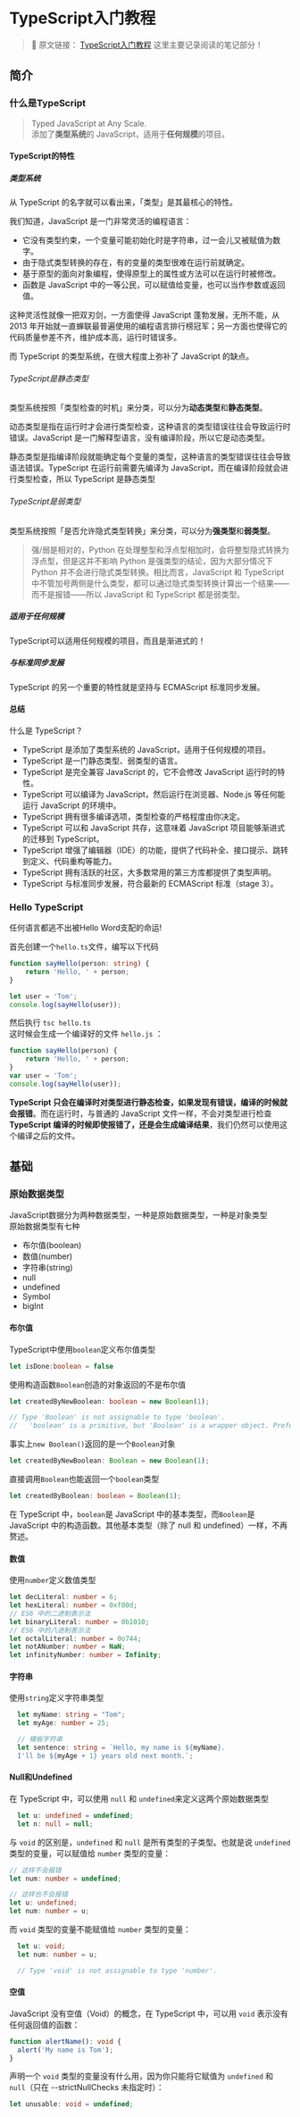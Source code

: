 # TypeScript入门教程

> 🎨 原文链接： [TypeScript入门教程](https://ts.xcatliu.com/) 这里主要记录阅读的笔记部分！

## 简介
### 什么是TypeScript

> Typed JavaScript at Any Scale.   
> 添加了**类型系统**的 JavaScript，适用于**任何规模**的项目。

#### TypeScript的特性  
##### 类型系统
从 TypeScript 的名字就可以看出来，「类型」是其最核心的特性。  

我们知道，JavaScript 是一门非常灵活的编程语言：  
- 它没有类型约束，一个变量可能初始化时是字符串，过一会儿又被赋值为数字。
- 由于隐式类型转换的存在，有的变量的类型很难在运行前就确定。
- 基于原型的面向对象编程，使得原型上的属性或方法可以在运行时被修改。
- 函数是 JavaScript 中的一等公民，可以赋值给变量，也可以当作参数或返回值。  

这种灵活性就像一把双刃剑，一方面使得 JavaScript 蓬勃发展，无所不能，从 2013 年开始就一直蝉联最普遍使用的编程语言排行榜冠军；另一方面也使得它的代码质量参差不齐，维护成本高，运行时错误多。

而 TypeScript 的类型系统，在很大程度上弥补了 JavaScript 的缺点。  

###### TypeScript是静态类型  
类型系统按照「类型检查的时机」来分类，可以分为**动态类型**和**静态类型**。

动态类型是指在运行时才会进行类型检查，这种语言的类型错误往往会导致运行时错误。JavaScript 是一门解释型语言，没有编译阶段，所以它是动态类型。  

静态类型是指编译阶段就能确定每个变量的类型，这种语言的类型错误往往会导致语法错误。TypeScript 在运行前需要先编译为 JavaScript，而在编译阶段就会进行类型检查，所以 TypeScript 是静态类型  

###### TypeScript是弱类型  
类型系统按照「是否允许隐式类型转换」来分类，可以分为**强类型**和**弱类型**。  

>强/弱是相对的，Python 在处理整型和浮点型相加时，会将整型隐式转换为浮点型，但是这并不影响 Python 是强类型的结论，因为大部分情况下 Python 并不会进行隐式类型转换。相比而言，JavaScript 和 TypeScript 中不管加号两侧是什么类型，都可以通过隐式类型转换计算出一个结果——而不是报错——所以 JavaScript 和 TypeScript 都是弱类型。

##### 适用于任何规模
TypeScript可以适用任何规模的项目，而且是渐进式的！

##### 与标准同步发展  
TypeScript 的另一个重要的特性就是坚持与 ECMAScript 标准同步发展。 

#### 总结  
什么是 TypeScript？  

- TypeScript 是添加了类型系统的 JavaScript，适用于任何规模的项目。
- TypeScript 是一门静态类型、弱类型的语言。
- TypeScript 是完全兼容 JavaScript 的，它不会修改 JavaScript 运行时的特性。
- TypeScript 可以编译为 JavaScript，然后运行在浏览器、Node.js 等任何能运行 JavaScript 的环境中。
- TypeScript 拥有很多编译选项，类型检查的严格程度由你决定。
- TypeScript 可以和 JavaScript 共存，这意味着 JavaScript 项目能够渐进式的迁移到 TypeScript。
- TypeScript 增强了编辑器（IDE）的功能，提供了代码补全、接口提示、跳转到定义、代码重构等能力。
- TypeScript 拥有活跃的社区，大多数常用的第三方库都提供了类型声明。
- TypeScript 与标准同步发展，符合最新的 ECMAScript 标准（stage 3）。

### Hello TypeScript
任何语言都逃不出被Hello Word支配的命运!  

首先创建一个``hello.ts``文件，编写以下代码  

```typescript
function sayHello(person: string) {
    return 'Hello, ' + person;
}

let user = 'Tom';
console.log(sayHello(user));
```

然后执行 ``tsc hello.ts``   
这时候会生成一个编译好的文件 ``hello.js`` ：

```javascript
function sayHello(person) {
    return 'Hello, ' + person;
}
var user = 'Tom';
console.log(sayHello(user));
```  

**TypeScript 只会在编译时对类型进行静态检查，如果发现有错误，编译的时候就会报错**。而在运行时，与普通的 JavaScript 文件一样，不会对类型进行检查  
**TypeScript 编译的时候即使报错了，还是会生成编译结果**，我们仍然可以使用这个编译之后的文件。  

## 基础

### 原始数据类型
JavaScript数据分为两种数据类型，一种是原始数据类型，一种是对象类型  
原始数据类型有七种  
- 布尔值(boolean)
- 数值(number)
- 字符串(string)
- null
- undefined
- Symbol
- bigInt

#### 布尔值
TypeScript中使用``boolean``定义布尔值类型  

```typescript
let isDone:boolean = false
```

使用构造函数``Boolean``创造的对象返回的不是布尔值

```typescript
let createdByNewBoolean: boolean = new Boolean(1);

// Type 'Boolean' is not assignable to type 'boolean'.
//   'boolean' is a primitive, but 'Boolean' is a wrapper object. Prefer using 'boolean' when possible.
```

事实上``new Boolean()``返回的是一个``Boolean``对象
```typescript
let createdByNewBoolean: Boolean = new Boolean(1);
```

直接调用``Boolean``也能返回一个``boolean``类型  
```typescript
let createdByBoolean: boolean = Boolean(1);
```  

在 TypeScript 中，``boolean``是 JavaScript 中的基本类型，而`` Boolean ``是 JavaScript 中的构造函数。其他基本类型（除了 null 和 undefined）一样，不再赘述。  

#### 数值
 使用``number``定义数值类型  
 ```typescript
let decLiteral: number = 6;
let hexLiteral: number = 0xf00d;
// ES6 中的二进制表示法
let binaryLiteral: number = 0b1010;
// ES6 中的八进制表示法
let octalLiteral: number = 0o744;
let notANumber: number = NaN;
let infinityNumber: number = Infinity;
 ```  

#### 字符串 
使用``string``定义字符串类型  

```typescript
  let myName: string = "Tom";
  let myAge: number = 25;

  // 模板字符串
  let sentence: string = `Hello, my name is ${myName}.
  I'll be ${myAge + 1} years old next month.`;
```  

#### Null和Undefined
在 TypeScript 中，可以使用 ``null`` 和 ``undefined``来定义这两个原始数据类型  
```typescript
  let u: undefined = undefined;
  let n: null = null;
```  

与 ``void`` 的区别是，``undefined`` 和 ``null`` 是所有类型的子类型。也就是说 ``undefined`` 类型的变量，可以赋值给 ``number`` 类型的变量：  

```typescript
// 这样不会报错
let num: number = undefined;

// 这样也不会报错
let u: undefined;
let num: number = u;
```  

而 ``void`` 类型的变量不能赋值给 ``number`` 类型的变量：  
```typescript
  let u: void;
  let num: number = u;

  // Type 'void' is not assignable to type 'number'.
```  

#### 空值
JavaScript 没有空值（Void）的概念，在 TypeScript 中，可以用 ``void`` 表示没有任何返回值的函数：  

```typescript
function alertName(): void {
  alert('My name is Tom');
}
```  

声明一个 ``void`` 类型的变量没有什么用，因为你只能将它赋值为 ``undefined`` 和 ``null``（只在 --strictNullChecks 未指定时）：  
```typescript
let unusable: void = undefined;
```

<CommentService />
